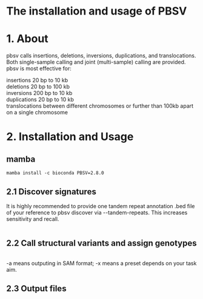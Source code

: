 # The installation and usage of PBSV
# 1. About
pbsv calls insertions, deletions, inversions, duplications, and translocations. Both single-sample calling and joint (multi-sample) calling are provided. pbsv is most effective for:

insertions 20 bp to 10 kb  
deletions 20 bp to 100 kb  
inversions 200 bp to 10 kb  
duplications 20 bp to 10 kb  
translocations between different chromosomes or further than 100kb apart on a single chromosome  

# 2. Installation and Usage
## mamba
```
mamba install -c bioconda PBSV=2.8.0
```

## 2.1 Discover signatures
It is highly recommended to provide one tandem repeat annotation .bed file of your reference to pbsv discover via --tandem-repeats. This increases sensitivity and recall. 
```

```

## 2.2 Call structural variants and assign genotypes
```

```
-a means outputing in SAM format; -x means a preset depends on your task aim.

## 2.3 Output files



